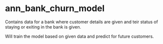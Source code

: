 # ann_bank_churn_model

Contains data for a bank where customer details are given and teir status of staying or exiting in the bank is given.

Will train the model based on given data and predict for future customers.
